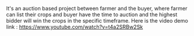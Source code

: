 It's an auction based project between farmer and the buyer, where farmer can list their crops and buyer have the time to auction and the highest bidder will win the crops in the specific timeframe.
Here is the video demo link : https://www.youtube.com/watch?v=t4a2SRBw2Sk
